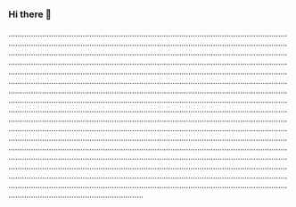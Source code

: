 ### Hi there 👋

........................................................................................................................................................................................................................................................................................................................................................................................................................................................................................................................................................................................................................................................................................................................................................................................................................................................................................................................................................................................................................................................................................................................................................................................................................................................................................................................................................................................................................................................................................................................................................................................................................................................................................................................................................................................................................................................................................................................................................................................................................................................................................................................................................................................................................................................